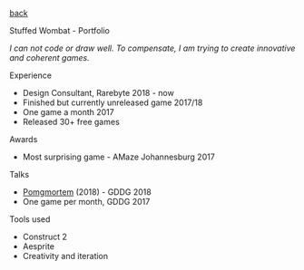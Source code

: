 [back](index.md)

Stuffed Wombat - Portfolio

*I can not code or draw well.* 
*To compensate, I am trying to create innovative and coherent games.*

Experience
- Design Consultant, Rarebyte 2018 - now
- Finished but currently unreleased game 2017/18
- One game a month 2017
- Released 30+ free games

Awards
- Most surprising game - AMaze Johannesburg 2017

Talks
- <a href="https://www.youtube.com/watch?v=vcAlQyzxRck" target="_blank">Pomgmortem</a> (2018) - GDDG 2018
- One game per month, GDDG 2017

Tools used
- Construct 2
- Aesprite
- Creativity and iteration
